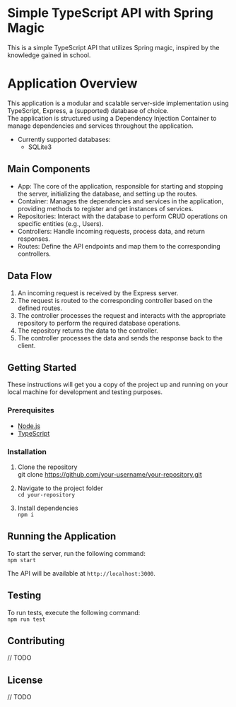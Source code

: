 # Simple TypeScript API with Spring Magic

This is a simple TypeScript API that utilizes Spring magic, inspired by the knowledge gained in school.

# Application Overview

This application is a modular and scalable server-side implementation using TypeScript, Express, a (supported) database of choice.  
The application is structured using a Dependency Injection Container to manage dependencies and services throughout the application.

- Currently supported databases:  
    - SQLite3

## Main Components

- App: The core of the application, responsible for starting and stopping the server, initializing the database, and setting up the routes.
- Container: Manages the dependencies and services in the application, providing methods to register and get instances of services.
- Repositories: Interact with the database to perform CRUD operations on specific entities (e.g., Users).
- Controllers: Handle incoming requests, process data, and return responses.
- Routes: Define the API endpoints and map them to the corresponding controllers.

## Data Flow

1. An incoming request is received by the Express server.
2. The request is routed to the corresponding controller based on the defined routes.
3. The controller processes the request and interacts with the appropriate repository to perform the required database operations.
4. The repository returns the data to the controller.
5. The controller processes the data and sends the response back to the client.

## Getting Started

These instructions will get you a copy of the project up and running on your local machine for development and testing purposes.

### Prerequisites

- [Node.js](https://nodejs.org/en/download/)  
- [TypeScript](https://www.typescriptlang.org/download)

### Installation

1. Clone the repository  
git clone https://github.com/your-username/your-repository.git

2. Navigate to the project folder  
``cd your-repository``

3. Install dependencies  
``npm i``

## Running the Application

To start the server, run the following command:  
``npm start``

The API will be available at ``http://localhost:3000``.

## Testing

To run tests, execute the following command:  
``npm run test``


## Contributing
// TODO

## License
// TODO